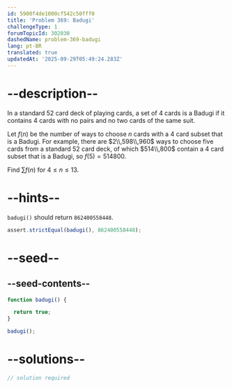 ```yaml
---
id: 5900f4de1000cf542c50fff0
title: 'Problem 369: Badugi'
challengeType: 1
forumTopicId: 302030
dashedName: problem-369-badugi
lang: pt-BR
translated: true
updatedAt: '2025-09-29T05:49:24.283Z'
---
```


# --description--

In a standard 52 card deck of playing cards, a set of 4 cards is a Badugi if it contains 4 cards with no pairs and no two cards of the same suit.

Let $f(n)$ be the number of ways to choose $n$ cards with a 4 card subset that is a Badugi. For example, there are $2\\,598\\,960$ ways to choose five cards from a standard 52 card deck, of which $514\\,800$ contain a 4 card subset that is a Badugi, so $f(5) = 514800$.

Find $\sum f(n)$ for $4 ≤ n ≤ 13$.

# --hints--

`badugi()` should return `862400558448`.

```js
assert.strictEqual(badugi(), 862400558448);
```

# --seed--

## --seed-contents--

```js
function badugi() {

  return true;
}

badugi();
```

# --solutions--

```js
// solution required
```
